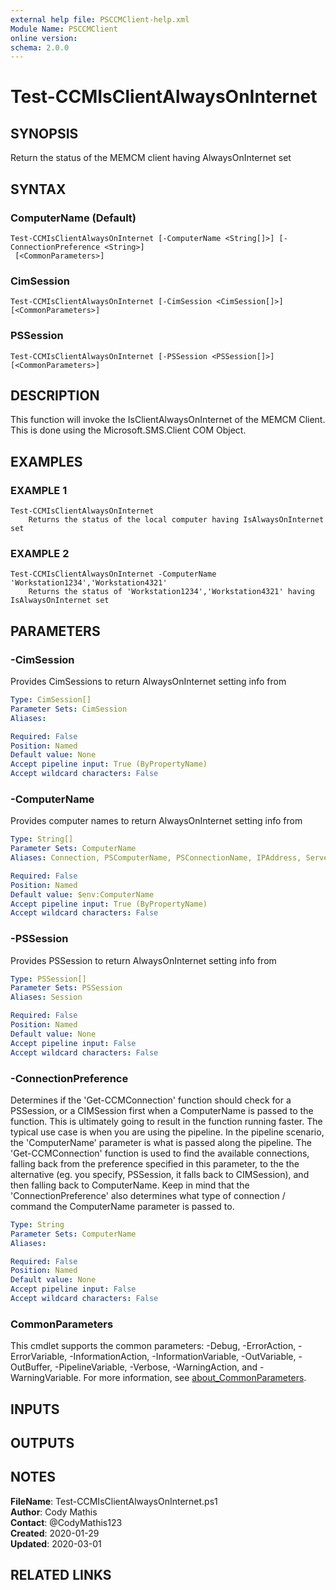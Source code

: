 ```yaml
---
external help file: PSCCMClient-help.xml
Module Name: PSCCMClient
online version:
schema: 2.0.0
---
```


# Test-CCMIsClientAlwaysOnInternet

## SYNOPSIS
Return the status of the MEMCM client having AlwaysOnInternet set

## SYNTAX

### ComputerName (Default)
```
Test-CCMIsClientAlwaysOnInternet [-ComputerName <String[]>] [-ConnectionPreference <String>]
 [<CommonParameters>]
```

### CimSession
```
Test-CCMIsClientAlwaysOnInternet [-CimSession <CimSession[]>] [<CommonParameters>]
```

### PSSession
```
Test-CCMIsClientAlwaysOnInternet [-PSSession <PSSession[]>] [<CommonParameters>]
```

## DESCRIPTION
This function will invoke the IsClientAlwaysOnInternet of the MEMCM Client.
 This is done using the Microsoft.SMS.Client COM Object.

## EXAMPLES

### EXAMPLE 1
```
Test-CCMIsClientAlwaysOnInternet
    Returns the status of the local computer having IsAlwaysOnInternet set
```

### EXAMPLE 2
```
Test-CCMIsClientAlwaysOnInternet -ComputerName 'Workstation1234','Workstation4321'
    Returns the status of 'Workstation1234','Workstation4321' having IsAlwaysOnInternet set
```

## PARAMETERS

### -CimSession
Provides CimSessions to return AlwaysOnInternet setting info from

```yaml
Type: CimSession[]
Parameter Sets: CimSession
Aliases:

Required: False
Position: Named
Default value: None
Accept pipeline input: True (ByPropertyName)
Accept wildcard characters: False
```

### -ComputerName
Provides computer names to return AlwaysOnInternet setting info from

```yaml
Type: String[]
Parameter Sets: ComputerName
Aliases: Connection, PSComputerName, PSConnectionName, IPAddress, ServerName, HostName, DNSHostName

Required: False
Position: Named
Default value: $env:ComputerName
Accept pipeline input: True (ByPropertyName)
Accept wildcard characters: False
```

### -PSSession
Provides PSSession to return AlwaysOnInternet setting info from

```yaml
Type: PSSession[]
Parameter Sets: PSSession
Aliases: Session

Required: False
Position: Named
Default value: None
Accept pipeline input: False
Accept wildcard characters: False
```

### -ConnectionPreference
Determines if the 'Get-CCMConnection' function should check for a PSSession, or a CIMSession first when a ComputerName
is passed to the function.
This is ultimately going to result in the function running faster.
The typical use case is
when you are using the pipeline.
In the pipeline scenario, the 'ComputerName' parameter is what is passed along the
pipeline.
The 'Get-CCMConnection' function is used to find the available connections, falling back from the preference
specified in this parameter, to the the alternative (eg.
you specify, PSSession, it falls back to CIMSession), and then
falling back to ComputerName.
Keep in mind that the 'ConnectionPreference' also determines what type of connection / command
the ComputerName parameter is passed to.

```yaml
Type: String
Parameter Sets: ComputerName
Aliases:

Required: False
Position: Named
Default value: None
Accept pipeline input: False
Accept wildcard characters: False
```

### CommonParameters
This cmdlet supports the common parameters: -Debug, -ErrorAction, -ErrorVariable, -InformationAction, -InformationVariable, -OutVariable, -OutBuffer, -PipelineVariable, -Verbose, -WarningAction, and -WarningVariable. For more information, see [about_CommonParameters](http://go.microsoft.com/fwlink/?LinkID=113216).

## INPUTS

## OUTPUTS

## NOTES

**FileName**:    Test-CCMIsClientAlwaysOnInternet.ps1  
**Author**:      Cody Mathis  
**Contact**:     @CodyMathis123  
**Created**:     2020-01-29  
**Updated**:     2020-03-01  

## RELATED LINKS
